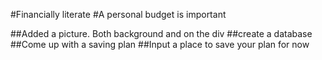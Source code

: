 #Financially literate
#A personal budget is important

##Added a picture. Both background and on the div
##create a database
##Come up with a saving plan
##Input a place to save your plan for now
